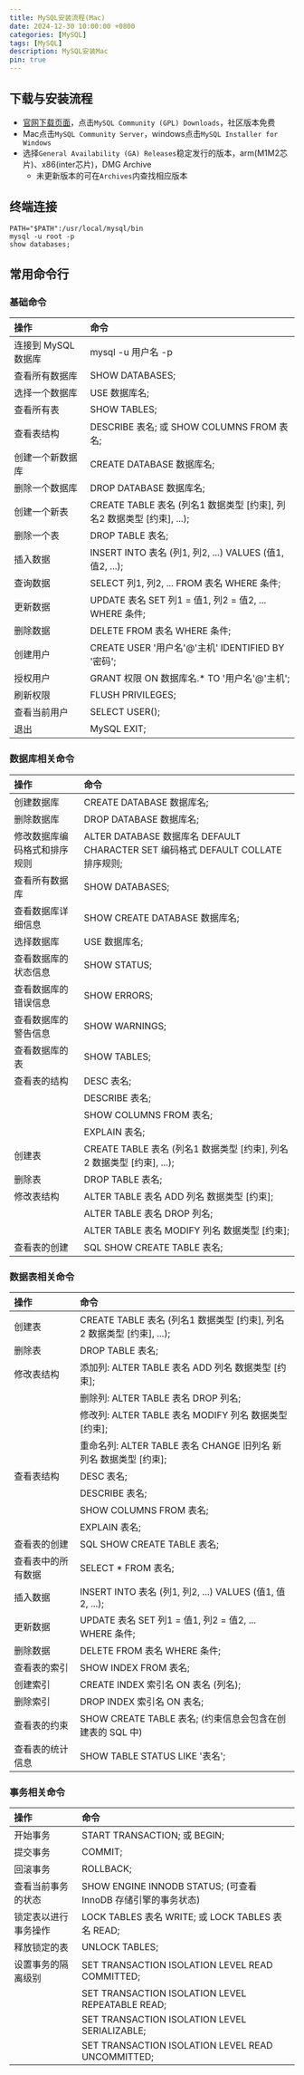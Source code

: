 ```yaml
---
title: MySQL安装流程(Mac)
date: 2024-12-30 10:00:00 +0800
categories: [MySQL]
tags: [MySQL]
description: MySQL安装Mac
pin: true
---
```


## 下载与安装流程

- [官网下载页面](https://www.mysql.com/downloads/)，点击`MySQL Community (GPL) Downloads`，社区版本免费
- Mac点击`MySQL Community Server`，windows点击`MySQL Installer for Windows`
- 选择`General Availability (GA) Releases`稳定发行的版本，arm(M1M2芯片)、x86(inter芯片)，DMG Archive
  - 未更新版本的可在`Archives`内查找相应版本

## 终端连接
```shell
PATH="$PATH":/usr/local/mysql/bin
mysql -u root -p
show databases;
```

## 常用命令行

### 基础命令

|操作|命令|
|:---|:---|
|连接到 MySQL 数据库|mysql -u 用户名 -p|
|查看所有数据库|SHOW DATABASES;|
|选择一个数据库|USE 数据库名;|
|查看所有表|SHOW TABLES;|
|查看表结构|DESCRIBE 表名; 或 SHOW COLUMNS FROM 表名;|
|创建一个新数据库|CREATE DATABASE 数据库名;|
|删除一个数据库|DROP DATABASE 数据库名;|
|创建一个新表|CREATE TABLE 表名 (列名1 数据类型 [约束], 列名2 数据类型 [约束], ...);|
|删除一个表|DROP TABLE 表名;|
|插入数据|INSERT INTO 表名 (列1, 列2, ...) VALUES (值1, 值2, ...);|
|查询数据|SELECT 列1, 列2, ... FROM 表名 WHERE 条件;|
|更新数据|UPDATE 表名 SET 列1 = 值1, 列2 = 值2, ... WHERE 条件;|
|删除数据|DELETE FROM 表名 WHERE 条件;|
|创建用户|CREATE USER '用户名'@'主机' IDENTIFIED BY '密码';|
|授权用户|GRANT 权限 ON 数据库名.* TO '用户名'@'主机';|
|刷新权限|FLUSH PRIVILEGES;|
|查看当前用户|SELECT USER();|
|退出|MySQL EXIT;|

### 数据库相关命令

|操作|命令|
|:---|:---|
|创建数据库|CREATE DATABASE 数据库名;|
|删除数据库|DROP DATABASE 数据库名;|
|修改数据库编码格式和排序规则|ALTER DATABASE 数据库名 DEFAULT CHARACTER SET 编码格式 DEFAULT COLLATE 排序规则;|
|查看所有数据库|SHOW DATABASES;|
|查看数据库详细信息|SHOW CREATE DATABASE 数据库名;|
|选择数据库|USE 数据库名;|
|查看数据库的状态信息|SHOW STATUS;|
|查看数据库的错误信息|SHOW ERRORS;|
|查看数据库的警告信息|SHOW WARNINGS;|
|查看数据库的表|SHOW TABLES;|
|查看表的结构|DESC 表名;|
||DESCRIBE 表名;|
||SHOW COLUMNS FROM 表名;|
||EXPLAIN 表名;|
|创建表|CREATE TABLE 表名 (列名1 数据类型 [约束], 列名2 数据类型 [约束], ...);|
|删除表|DROP TABLE 表名;|
|修改表结构|ALTER TABLE 表名 ADD 列名 数据类型 [约束];|
||ALTER TABLE 表名 DROP 列名;|
||ALTER TABLE 表名 MODIFY 列名 数据类型 [约束];|
|查看表的创建|SQL	SHOW CREATE TABLE 表名;|

### 数据表相关命令

|操作|命令|
|:---|:---|
|创建表|CREATE TABLE 表名 (列名1 数据类型 [约束], 列名2 数据类型 [约束], ...);|
|删除表|DROP TABLE 表名;|
|修改表结构|添加列: ALTER TABLE 表名 ADD 列名 数据类型 [约束];|
||删除列: ALTER TABLE 表名 DROP 列名;|
||修改列: ALTER TABLE 表名 MODIFY 列名 数据类型 [约束];|
||重命名列: ALTER TABLE 表名 CHANGE 旧列名 新列名 数据类型 [约束];|
|查看表结构|DESC 表名;|
||DESCRIBE 表名;|
||SHOW COLUMNS FROM 表名;|
||EXPLAIN 表名;|
|查看表的创建|SQL	SHOW CREATE TABLE 表名;|
|查看表中的所有数据|SELECT * FROM 表名;|
|插入数据|INSERT INTO 表名 (列1, 列2, ...) VALUES (值1, 值2, ...);|
|更新数据|UPDATE 表名 SET 列1 = 值1, 列2 = 值2, ... WHERE 条件;|
|删除数据|DELETE FROM 表名 WHERE 条件;|
|查看表的索引|SHOW INDEX FROM 表名;|
|创建索引|CREATE INDEX 索引名 ON 表名 (列名);|
|删除索引|DROP INDEX 索引名 ON 表名;|
|查看表的约束|SHOW CREATE TABLE 表名; (约束信息会包含在创建表的 SQL 中)|
|查看表的统计信息|SHOW TABLE STATUS LIKE '表名';|

### 事务相关命令

|操作|命令|
|:---|:---|
|开始事务|START TRANSACTION; 或 BEGIN;|
|提交事务|COMMIT;|
|回滚事务|ROLLBACK;|
|查看当前事务的状态|SHOW ENGINE INNODB STATUS; (可查看 InnoDB 存储引擎的事务状态)|
|锁定表以进行事务操作|LOCK TABLES 表名 WRITE; 或 LOCK TABLES 表名 READ;|
|释放锁定的表|UNLOCK TABLES;|
|设置事务的隔离级别|SET TRANSACTION ISOLATION LEVEL READ COMMITTED;|
||SET TRANSACTION ISOLATION LEVEL REPEATABLE READ;|
||SET TRANSACTION ISOLATION LEVEL SERIALIZABLE;|
||SET TRANSACTION ISOLATION LEVEL READ UNCOMMITTED;|

